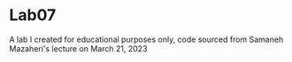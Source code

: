 # Lab07
A lab I created for educational purposes only, code sourced from Samaneh Mazaheri's lecture on March 21, 2023

